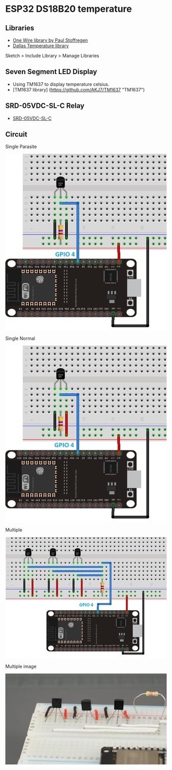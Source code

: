 # ESP32 DS18B20 temperature
## Libraries
- [One Wire library by Paul Stoffregen](https://github.com/PaulStoffregen/OneWire "One Wire library")
- [Dallas Temperature library](https://github.com/milesburton/Arduino-Temperature-Control-Library "Dallas Temperature")

Sketch > Include Library > Manage Libraries

## Seven Segment LED Display
- Using TM1637 to display temperature celsius.
- [TM1637 library] (https://github.com/AKJ7/TM1637 "TM1637")

## SRD-05VDC-SL-C Relay
- [SRD-05VDC-SL-C](https://diyi0t.com/relay-tutorial-for-arduino-and-esp8266/ "SRD-05VDC-SL-C")

## Circuit
Single Parasite

![Single Parasite](images/ds18b20_esp32_single_parasite_bb.png "Single Parasite")

Single Normal

![Single Normal](images/ds18b20_esp32_single_normal.png "Single Normal")

Multiple

![Multiple](images/ds18b20_esp32_multiple.png "Multiple")

Multiple image

![Multiple image](images/multiple-ds18b20.png "Multiple image")
